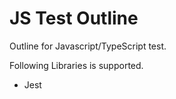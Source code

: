 # JS Test Outline

Outline for Javascript/TypeScript test.

Following Libraries is supported.

- Jest
